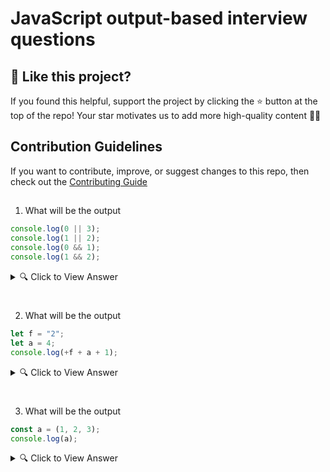 # JavaScript output-based interview questions

## 🙌 Like this project?

If you found this helpful, support the project by clicking the ⭐ button at the top of the repo!
Your star motivates us to add more high-quality content 🌟✨

## Contribution Guidelines

If you want to contribute, improve, or suggest changes to this repo, then check out the
[Contributing Guide](https://github.com/PayalSasmal10/Javascript-Output-Based-Questions/blob/main/CONTRIBUTING.md)

##

1. What will be the output

```javascript
console.log(0 || 3);
console.log(1 || 2);
console.log(0 && 1);
console.log(1 && 2);
```

<details>
  <summary>🔍 Click to View Answer</summary>

🧾 **Output:**

```
3
1
0
2
```

🧠 **Explanation:**

- `0 || 3` → returns `3` because `0` is falsy, so it evaluates to the second operand (`3`).
- `1 || 2` → returns `1` because `1` is truthy, so it evaluates to the first operand.
- `0 && 1` → returns `0` because `0` is falsy, so `&&` returns the first falsy operand.
- `1 && 2` → returns `2` because both are truthy, so `&&` returns the last operand.
</details>

#

2. What will be the output

```javascript
let f = "2";
let a = 4;
console.log(+f + a + 1);
```

<details>
  <summary>🔍 Click to View Answer</summary>

🧾 **Output:**

```
7
```

🧠 **Explanation:**

- `let f = "2";` — `f` is a string `"2"`.
- `+f` — the unary plus converts the string `"2"` to the number `2`.
- `+f + a + 1` → `2 + 4 + 1` → `7`.
</details>

#

3. What will be the output

```javascript
const a = (1, 2, 3);
console.log(a);
```

<details>
  <summary>🔍 Click to View Answer</summary>

🧾 **Output:**

```
3
```

🧠 **Explanation:**

- The comma operator evaluates each of its operands (from left to right) and returns the value of the last operand.
- `(1, 2, 3)` evaluates to `3`.
- So, `a` is assigned the value `3`, and `console.log(a);` prints `3`.
</details>
